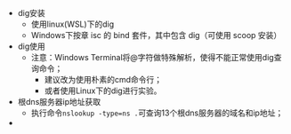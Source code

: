 - dig安装
  - 使用linux(WSL)下的dig
  - Windows下按章 isc 的 bind 套件，其中包含 dig（可使用 scoop 安装）
- dig使用
  - 注意：Windows Terminal将@字符做特殊解析，使得不能正常使用dig查询命令；
    - 建议改为使用朴素的cmd命令行；
    - 或者使用Linux下的dig进行实验。
- 根dns服务器ip地址获取
  - 执行命令`nslookup -type=ns .`可查询13个根dns服务器的域名和ip地址；
- 
